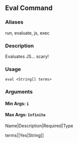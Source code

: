 ## Eval Command

### Aliases

run, evaluate, js, exec

### Description

Evaluates JS... scary!

### Usage

`eval <String[] terms>`

### Arguments

#### Min Args: `1`

#### Max Args: `Infinite`

Name|Description|Required|Type

terms||Yes|String[]